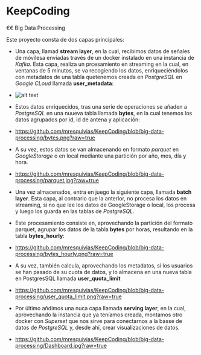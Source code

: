 # KeepCoding
€€ Big Data Processing

Este proyecto consta de dos capas principales:
  - Una capa, llamad **stream layer**, en la cual, recibimos datos de señales de móvilesa enviadas través de un docker instalado en una instancia de *Kafka*. Esta capa, realiza un prcesamiento en streaming en la cual, en ventanas de 5 minutos, se va recogiendo los datos, enriqueciéndolos con metadatos de una tabla quetenemos creada en *PostgreSQL* en *Google CLoud* llamada **user_metadata**:
  - ![alt text](/mresquivias/KeepCoding/blob/big-data-processing/user_metadata.png?raw=true)

  - Estos datos enriquecidos, tras una serie de operaciones se añaden a *PostgreSQL* en una nuueva tabla llamada **bytes**, en la cual tenemos los datos agrupados por id, id de antena y aplicación:
  - https://github.com/mresquivias/KeepCoding/blob/big-data-processing/bytes.png?raw=true

  - A su vez, estos datos se van almacenando en formato *parquet* en *GoogleStorage* o en local mediante una partición por año, mes, día y hora.
  - https://github.com/mresquivias/KeepCoding/blob/big-data-processing/parquet.jpg?raw=true

  - Una vez almacenados, entra en juego la siguiente capa, llamada **batch layer**. Esta capa, al contrario que la anterior, no procesa los datos en streaming, si no que lee los datos de GoogleStorage o local, los procesa y luego los guarda en las tablas de *PostgreSQL*.
  - Este procesamiento consiste en, aprovechando la partición del formato parquet, agrupar los datos de la tabla **bytes** por horas, resultando en la tabla **bytes_hourly**:
  - https://github.com/mresquivias/KeepCoding/blob/big-data-processing/bytes_hourly.png?raw=true

  - A su vez, también calcula, aprovechando los metadatos, si los usuarios se han pasado de su cuota de datos, y lo almacena en una nueva tabla en PostgresSQL llamada **user_quota_limit**
  - https://github.com/mresquivias/KeepCoding/blob/big-data-processing/user_quota_limit.png?raw=true

  - Por último añdimos una nuca capa llamada **serving layer**, en la cual, aprovechando la instancia que ya teníamos creada, montamos otro docker con *Superset* que nos sirve para conectarnos a la basse de datos de *PostgreSQL* y, desde ahí, crear visualizaciones de datos.
  - https://github.com/mresquivias/KeepCoding/blob/big-data-processing/Dashboard.jpg?raw=true

